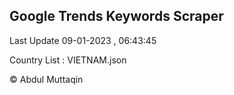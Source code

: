 

## Google Trends Keywords Scraper 
 
Last Update 09-01-2023 , 06:43:45

Country List :
VIETNAM.json



© Abdul Muttaqin 

